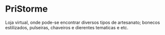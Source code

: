 # PriStorme
Loja virtual, onde pode-se encontrar diversos tipos de artesanato; bonecos estilizados, pulseiras, chaveiros e dierentes tematicas e etc.
